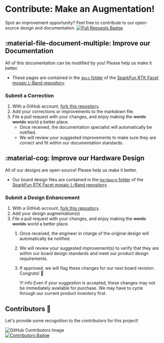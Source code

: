 # Contribute: Make an Augmentation!
Spot an improvement opportunity? Feel free to contribute to our open-source design and documentation. [![Pull Requests Badge](https://img.shields.io/github/issues-pr/sparkfun/SparkFun_RTK_Facet_mosaic.svg)](https://github.com/sparkfun/SparkFun_RTK_Facet_mosaic/pulls "Pull Requests")

## :material-file-document-multiple: Improve our Documentation
All of this documentation can be modified by you! Please help us make it better.

- These pages are contained in the [`docs` folder](https://github.com/sparkfun/SparkFun_RTK_Facet_mosaic/tree/main/docs) of the [SparkFun RTK Facet mosaic L-Band repository](https://github.com/sparkfun/SparkFun_RTK_Facet_mosaic).

<!-- ### :material-source-pull: Submit a Correction -->
### Submit a Correction

1. With a GitHub account, [fork this repository](https://github.com/sparkfun/SparkFun_RTK_Facet_mosaic/fork).
2. Add your corrections or improvements to the markdown file.
3. File a pull request with your changes, and enjoy making the ~~words~~ ~~worlds~~ world a better place.
	- Once received, the documentation specialist will automatically be notified.
	- We will review your suggested improvements to make sure they are correct and fit within our documentation standards.

## :material-cog: Improve our Hardware Design
All of our designs are open-source! Please help us make it better.

- Our board design files are contained in the [`Hardware` folder](https://github.com/sparkfun/SparkFun_RTK_Facet_mosaic/tree/main/Hardware) of the [SparkFun RTK Facet mosaic L-Band repository](https://github.com/sparkfun/SparkFun_RTK_Facet_mosaic).

<!-- ### :material-source-pull: Submit a Design Enhancement -->
### Submit a Design Enhancement

1. With a GitHub account, [fork this repository](https://github.com/sparkfun/SparkFun_RTK_Facet_mosaic/fork).
2. Add your design augmentation(s)
3. File a pull request with your changes, and enjoy making the ~~words~~ ~~worlds~~ world a better place.
	1. Once received, the engineer in charge of the original design will automatically be notified.
	2. We will review your suggested improvement(s) to verify that they are within our board design standards and meet our product design requirements.
	3. If approved, we will flag these changes for our next board revision. Congrats! 🍻

		!!! info
			Even if your suggestion is accepted, these changes may not be immediately available for purchase. We may have to cycle through our current product inventory first.

## Contributors :clap:
Let's provide some recognition to the contributors for this project!

![GitHub Contributors Image](https://contrib.rocks/image?repo=sparkfun/SparkFun_RTK_Facet_mosaic)
<br>
[![Contributors Badge](https://img.shields.io/github/contributors/sparkfun/SparkFun_RTK_Facet_mosaic.svg)](https://github.com/sparkfun/SparkFun_RTK_Facet_mosaic/graphs/contributors)